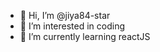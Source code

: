- 👋 Hi, I’m @jiya84-star
- 👀 I’m interested in coding
- 🌱 I’m currently learning reactJS

<!---
jiya84-star/jiya84-star is a ✨ special ✨ repository because its `README.md` (this file) appears on your GitHub profile.
You can click the Preview link to take a look at your changes.
--->
